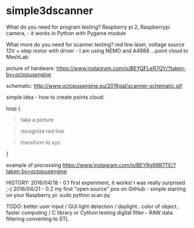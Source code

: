 # simple3dscanner
What do you need for program testing? 
Raspberry pi 2, Raspberrypi camera, - it works in Python with Pygame module

What more do you need for scanner testing?
red line laser, voltage source 12V + step motor with driver - I am using NEMO and A4988
...point cloud to MeshLab

picture of hardware:
https://www.instagram.com/p/BEYQFLeR7QY/?taken-by=octopusengine

schematic:
http://www.octopusengine.eu/2016gal/scanner-schematic.gif


simple idea - how to create points cloud:

loop {

  > take a picture 

  > recognize red line

  > transform to xyz
  
  }

 example of processing
  https://www.instagram.com/p/BEYRg99R7TE/?taken-by=octopusengine


HISTORY: 
 2016/04/18 - 0.1 first experiment, it works! I was really surprised ;-)
 2016/04/21 - 0.2 my first "open source" pos on GitHub - simple starting on your Raspberry pi: sudo python scan.py

TODO:
 better user input / GUI
 light detection / daylight.. color of object..
 faster computing / C library or Cython testing
 digital filter - RAW data filtering
 converting to STL
  
